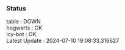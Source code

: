 ### Status


table : DOWN  
hogwarts : OK  
icy-bot : OK  
Latest Update : 2024-07-10 19:08:33.316627
